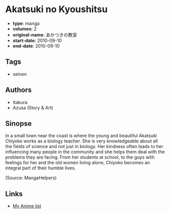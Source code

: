 # Akatsuki no Kyoushitsu

-   **type**: manga
-   **volumes**: 2
-   **original-name**: あかつきの教室
-   **start-date**: 2010-09-10
-   **end-date**: 2010-09-10

## Tags

-   seinen

## Authors

-   Itakura
-   Azusa (Story & Art)

## Sinopse

In a small town near the coast is where the young and beautiful Akatsuki Chiyoko works as a biology teacher. She is very knowledgeable about all the fields of science and not just in biology. Her kindness often leads to her influencing many people in the community and she helps them deal with the problems they are facing. From her students at school, to the guys with feelings for her and the old women living alone, Chiyoko becomes an integral part of their humble lives.

(Source: MangaHelpers)

## Links

-   [My Anime list](https://myanimelist.net/manga/28349/Akatsuki_no_Kyoushitsu)
